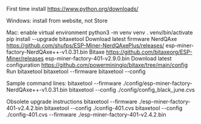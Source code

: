 First time install
https://www.python.org/downloads/ 

Windows: install from website, not Store

Mac: enable virtual environment
python3 -m venv venv 
. venv/bin/activate
pip install --upgrade bitaxetool
Download latest firmware
NerdQAxe
https://github.com/shufps/ESP-Miner-NerdQAxePlus/releases/
esp-miner-factory-NerdQAxe++-v1.0.31.bin
Bitaxe
https://github.com/bitaxeorg/ESP-Miner/releases
esp-miner-factory-401-v2.9.0.bin
Download latest configuration
https://github.com/powerminingio/bitaxe/tree/main/config
Run bitaxetool
bitaxetool --firmware <path to the firmware>
bitaxetool --config <path to the config>

Sample command lines:
bitaxetool --firmware ./config/esp-miner-factory-NerdQAxe++-v1.0.31.bin
bitaxetool --config ./config/config_black_june.cvs

Obsolete upgrade instructions
bitaxetool --firmware ./esp-miner-factory-401-v2.4.2.bin
bitaxetool --config ./config-401.cvs
bitaxetool --config ./config-401.cvs --firmware ./esp-miner-factory-401-v2.4.2.bin

